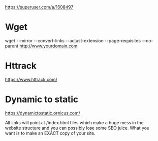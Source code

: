 
https://superuser.com/a/1608497

# Wget

wget --mirror --convert-links --adjust-extension --page-requisites --no-parent http://www.yourdomain.com

# Httrack

https://www.httrack.com/

# Dynamic to static

https://dynamictostatic.ornicus.com/

All links will point at /index.html files which make a huge mess in the website structure and you can possibly lose some SEO juice. What you want is to make an EXACT copy of your site.

